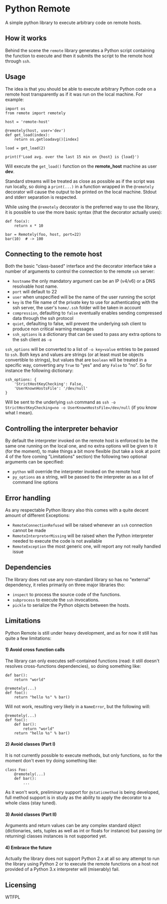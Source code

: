 # Python Remote
A simple python library to execute arbitrary code on remote hosts.

## How it works
Behind the scene the `remote` library generates a Python script containing the function to execute and then it submits the script to the remote host through `ssh`.

## Usage
The idea is that you should be able to execute arbitrary Python code on a remote host transparently as if it was run on the local machine.
For example:
```
import os
from remote import remotely

host = 'remote-host'

@remotely(host, user='dev')
def get_load(index):
	return os.getloadavg()[index]

load = get_load(2)

print(f'Load avg. over the last 15 min on {host} is {load}')
```
Will execute the `get_load()` function on the **remote_host** machine as user **dev**.

Standard streams will be treated as close as possible as if the script was run locally, so doing a `print(...)` in a function wrapped in the `@remotely` decorator will cause the output to be printed on the local machine. Stdout and stderr separation is respected.

While using the `@remotely` decorator is the preferred way to use the library, it is possible to use the more basic syntax (that the decorator actually uses):
```
def foo(x):
    return x * 10

bar = Remotely(foo, host, port=22)
bar(10)  # -> 100
```
## Connecting to the remote host
Both the basic "class-based" interface and the decorator interface take a number of arguments to control the connection to the remote `ssh` server:
- `hostname` the only mandatory argument can be an IP (v4/v6) or a DNS resolvable host name.
- `port` will default to 22
- `user` when unspecified will be the name of the user running the script
- `key` is the file name of the private key to use for authenticating with the ssh server, the user's `home/.ssh` folder will be taken in account
- `compression`, defaulting to `false` eventually enables sending compressed data through the ssh protocol
- `quiet`, defaulting to false, will prevent the underlying ssh client to produce non critical warning messages
- `ssh_options` is a dictionary that can be used to pass any extra options to the ssh client as `-o`

`ssh_options` will be converted to a list of `-o key=value` entries to be passed to `ssh`. Both keys and values are strings (or at least must be objects convertible to strings), but values that are `boolean` will be treated in a specific way, converting any `True` to "yes" and any `False` to "no". So for instance the following dictionary:
```
ssh_options: { 
    'StrictHostKeyChecking': False,
    'UserKnownHostsFile': '/dev/null'
}
```
Will be sent to the underlying `ssh` command as `ssh -o StrictHostKeyChecking=no -o UserKnownHostsFile=/dev/null` (if you know what I mean).

## Controlling the interpreter behavior
By default the interpreter invoked on the remote host is enforced to be the same one running on the local one, and no extra options will be given to it (for the moment), to make things a bit more flexible (but take a look at point 4 of the fore coming "Limitations" section) the following two optional arguments can be specified:

- `python`  will override the interpreter invoked on the remote host
- `py_options` as a string, will be passed to the interpreter as as a list of command line options

## Error handling
As any respectable Python library also this comes with a quite decent amount of different Exceptions:

- `RemoteConnectionRefused` will be raised whenever an `ssh` connection cannot be made
- `RemoteInterpreterMissing` will be raised when the Python interpreter needed to execute the code is not available
- `RemoteException` the most generic one, will report any not really handled issue

## Dependencies
The library does not use any non-standard library so has no "external" dependency, it relies primarily on three major libraries tho:

- `inspect` to process the source code of the functions.
- `subprocess` to execute the `ssh` invocations.
- `pickle` to serialize the Python objects between the hosts.

## Limitations
Python Remote is still under heavy development, and as for now it still has quite a few limitations:
#### 1) Avoid cross function calls
The library can only executes self-contained functions (read: it still doesn't resolves cross-functions dependencies), so doing something like:
```
def bar():
    return "world"

@remotely(...)
def foo():
    return "hello %s" % bar()
```
Will not work, resulting very likely in a `NameError`, but the following will:
```
@remotely(...)
def foo():
	def bar():
	    return "world"
    return "hello %s" % bar()
```
#### 2) Avoid classes (Part I)
It is not currently possible to execute methods, but only functions, so for the moment don't even try doing something like:
```
class Foo:
    @remotely(...)
    def bar():
        ...
```
As it won't work, preliminary support for `@staticmethod` is being developed, full method support is in study as the ability to apply the decorator to a whole class (stay tuned).
#### 3) Avoid classes (Part II)
Arguments and return values can be any complex standard object (dictionaries, sets, tuples as well as int or floats for instance) but passing (or returning) classes instances is not supported yet.
#### 4) Embrace the future
Actually the library does not support Python 2.x at all so any attempt to run the library using Python 2 or to execute the remote functions on a host not provided of a Python 3.x interpreter will (miserably) fail.

## Licensing
<a href="http://www.wtfpl.net/"><img src="http://www.wtfpl.net/wp-content/uploads/2012/12/wtfpl-badge-2.png" width="80" height="15" alt="WTFPL" /></a>
